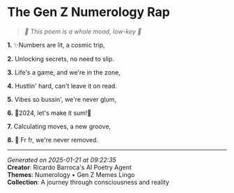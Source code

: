 # The Gen Z Numerology Rap

> *🤯 This poem is a whole mood, low-key 🌠*

**1.** ✨Numbers are lit, a cosmic trip,


**2.** Unlocking secrets, no need to slip.


**3.** Life's a game, and we're in the zone,


**4.** Hustlin' hard, can't leave it on read.


**5.** Vibes so bussin', we're never glum,


**6.** 🌟2024, let's make it sum!🌟


**7.** Calculating moves, a new groove,


**8.** 💯 Fr fr, we're never removed.



---

*Generated on 2025-01-21 at 09:22:35*  
**Creator**: Ricardo Barroca's AI Poetry Agent  
**Themes**: Numerology • Gen Z Memes Lingo  
**Collection**: A journey through consciousness and reality